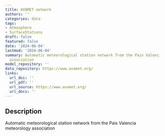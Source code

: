 ```yaml
---
title: AVAMET network
authors: ''
categories: data
tags:
- Atmosphere
- SurfaceStations
draft: false
featured: false
date: '2024-06-04'
lastmod: '2024-06-04'
summary: Automatic meteorological station network from the Pais Valencia meteorology
  association
model_repository: ''
data_repository: https://www.avamet.org/
links:
  url_doi: ''
  url_pdf: ''
  url_source: https://www.avamet.org/
  url_docs: ''
---
```


## Description

Automatic meteorological station network from the Pais Valencia meteorology association

